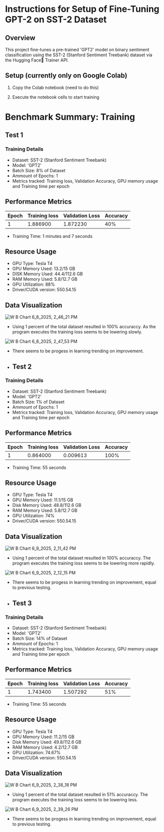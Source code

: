 # Instructions for Setup of Fine-Tuning GPT-2 on SST-2 Dataset

## Overview 

This project fine-tunes a pre-trained 'GPT2' model on binary sentiment classification using the SST-2 (Stanford Sentiment Treebank) dataset via the Hugging Face🤗 Trainer API.

## Setup (currently only on Google Colab)

1. Copy the Colab notebook (need to do this)

2. Execute the notebook cells to start training

# Benchmark Summary: Training

## Test 1

### Training Details

- Dataset: SST-2 (Stanford Sentiment Treebank)
- Model: 'GPT2'
- Batch Size: 8% of Dataset
- Ammount of Epochs: 1
- Metrics tracked: Training loss, Validation Accuracy, GPU memory usage and Training time per epoch

## Performance Metrics

| Epoch  | Training loss  | Validation Loss  | Accuracy |
| :------| :------------- | :--------------- | :------- |
| 1      | 1.886900       | 1.872230         | 40%      |

- Training Time: 1 minutes and 7 seconds

## Resource Usage

- GPU Type: Tesla T4
- GPU Memory Used: 13.2/15 GB
- DISK Memory Used: 44.4/112.6 GB
- RAM Memory Used: 5.8/12.7 GB
- GPU Utilization: 88%
- Driver/CUDA version: 550.54.15

## Data Visualization

![W B Chart 6_8_2025, 2_46_21 PM](https://github.com/user-attachments/assets/05e77f45-2474-48bf-949b-2c62d34506fc)

- Using 1 percent of the total dataset resulted in 100% accuraccy. As the program executes the training loss seems to be lowering slowly.

![W B Chart 6_8_2025, 2_47_53 PM](https://github.com/user-attachments/assets/da081430-e3db-49dc-b348-109ac3f8ebe7)

- There seems to be progess in learning trending on improvement.

- ## Test 2

### Training Details

- Dataset: SST-2 (Stanford Sentiment Treebank)
- Model: 'GPT2'
- Batch Size: 1% of Dataset
- Ammount of Epochs: 1
- Metrics tracked: Training loss, Validation Accuracy, GPU memory usage and Training time per epoch

## Performance Metrics

| Epoch  | Training loss  | Validation Loss  | Accuracy |
| :------| :------------- | :--------------- | :------- |
| 1      | 0.864000       | 0.009613         | 100%     |

- Training Time: 55 seconds

## Resource Usage

- GPU Type: Tesla T4
- GPU Memory Used: 11.1/15 GB
- Disk Memory Used: 48.8/112.6 GB
- RAM Memory Used: 5.8/12.7 GB
- GPU Utilization: 74%
- Driver/CUDA version: 550.54.15

## Data Visualization

![W B Chart 6_9_2025, 2_11_42 PM](https://github.com/user-attachments/assets/dde99eff-883b-46e4-9c15-51e4283eb3d4)

- Using 1 percent of the total dataset resulted in 100% accuraccy. The program executes the training loss seems to be lowering more rapidly.

![W B Chart 6_9_2025, 2_12_15 PM](https://github.com/user-attachments/assets/1f98f168-b6e7-4410-8db5-308bb9a4214b)


- There seems to be progess in learning trending on improvement, equal to previous testing.

- ## Test 3

### Training Details

- Dataset: SST-2 (Stanford Sentiment Treebank)
- Model: 'GPT2'
- Batch Size: 14% of Dataset
- Ammount of Epochs: 1
- Metrics tracked: Training loss, Validation Accuracy, GPU memory usage and Training time per epoch

## Performance Metrics

| Epoch  | Training loss  | Validation Loss  | Accuracy |
| :------| :------------- | :--------------- | :------- |
| 1      | 1.743400	      | 1.507292         | 51%      |

- Training Time: 55 seconds

## Resource Usage

- GPU Type: Tesla T4
- GPU Memory Used: 11.2/15 GB
- Disk Memory Used: 49.8/112.6 GB
- RAM Memory Used: 4.2/12.7 GB
- GPU Utilization: 74.67%
- Driver/CUDA version: 550.54.15

## Data Visualization

![W B Chart 6_9_2025, 2_38_18 PM](https://github.com/user-attachments/assets/ecc67472-5a59-4fec-995c-76cdb5e377b6)

- Using 1 percent of the total dataset resulted in 51% accuraccy. The program executes the training loss seems to be lowering less.

![W B Chart 6_9_2025, 2_39_26 PM](https://github.com/user-attachments/assets/cc28eb44-86b9-4f47-92d4-431347c91339)

- There seems to be progess in learning trending on improvement, equal to previous testing.
